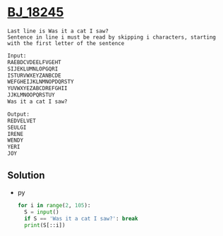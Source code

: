 # [BJ_18245](https://acmicpc.net/problem/18245)

```en
Last line is Was it a cat I saw?
Sentence in line i must be read by skipping i characters, starting with the first letter of the sentence
```

```txt
Input:
RAEBDCVDEELFVGEHT
SIJEKLUMNLOPGQRI
ISTURVWXEYZANBCDE
WEFGHEIJKLNMNOPDQRSTY
YUVWXYEZABCDREFGHII
JJKLMNOOPQRSTUY
Was it a cat I saw?

Output:
REDVELVET
SEULGI
IRENE
WENDY
YERI
JOY
```

## Solution

* py

  ```py
  for i in range(2, 105):
    S = input()
    if S == 'Was it a cat I saw?': break
    print(S[::i])
  ```
